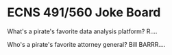 # ECNS 491/560 Joke Board

What's a pirate's favorite data analysis platform? R....

Who's a pirate's favorite attorney general? Bill BARRR....
